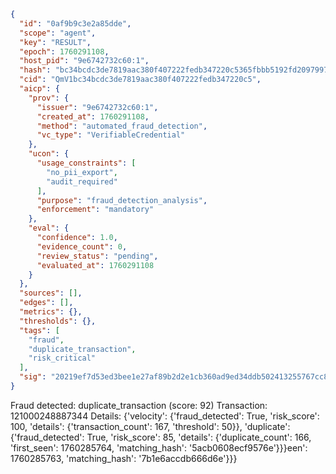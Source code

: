 ```json
{
  "id": "0af9b9c3e2a85dde",
  "scope": "agent",
  "key": "RESULT",
  "epoch": 1760291108,
  "host_pid": "9e6742732c60:1",
  "hash": "bc34bcdc3de7819aac380f407222fedb347220c5365fbbb5192fd209799763e3",
  "cid": "QmV1bc34bcdc3de7819aac380f407222fedb347220c5",
  "aicp": {
    "prov": {
      "issuer": "9e6742732c60:1",
      "created_at": 1760291108,
      "method": "automated_fraud_detection",
      "vc_type": "VerifiableCredential"
    },
    "ucon": {
      "usage_constraints": [
        "no_pii_export",
        "audit_required"
      ],
      "purpose": "fraud_detection_analysis",
      "enforcement": "mandatory"
    },
    "eval": {
      "confidence": 1.0,
      "evidence_count": 0,
      "review_status": "pending",
      "evaluated_at": 1760291108
    }
  },
  "sources": [],
  "edges": [],
  "metrics": {},
  "thresholds": {},
  "tags": [
    "fraud",
    "duplicate_transaction",
    "risk_critical"
  ],
  "sig": "20219ef7d53ed3bee1e27af89b2d2e1cb360ad9ed34ddb502413255767cc89e3"
}
```

Fraud detected: duplicate_transaction (score: 92)
Transaction: 121000248887344
Details: {'velocity': {'fraud_detected': True, 'risk_score': 100, 'details': {'transaction_count': 167, 'threshold': 50}}, 'duplicate': {'fraud_detected': True, 'risk_score': 85, 'details': {'duplicate_count': 166, 'first_seen': 1760285764, 'matching_hash': '5acb0608ecf9576e'}}}een': 1760285763, 'matching_hash': '7b1e6accdb666d6e'}}}